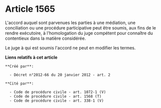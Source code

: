 # Article 1565

L'accord auquel sont parvenues les parties à une médiation, une conciliation ou une procédure participative peut être soumis,
aux fins de le rendre exécutoire, à l'homologation du juge compétent pour connaître du contentieux dans la matière
considérée. 

Le juge à qui est soumis l'accord ne peut en modifier les termes.

**Liens relatifs à cet article**

	**Créé par**:

	  - Décret n°2012-66 du 20 janvier 2012 - art. 2

	**Cité par**:

	  - Code de procédure civile - art. 1072-1 (V)
	  - Code de procédure civile - art. 1568 (T)
	  - Code de procédure civile - art. 338-1 (V)
